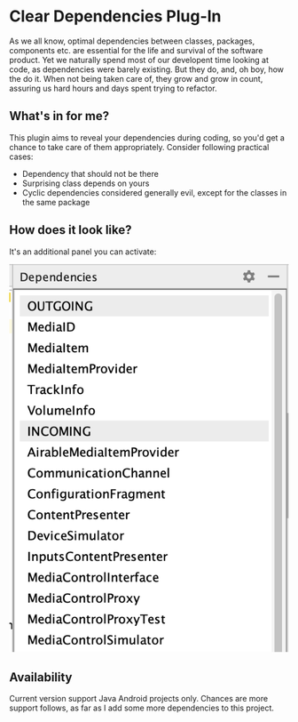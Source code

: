 # Clear Dependencies Plug-In

As we all know, optimal dependencies between classes, packages, components etc. are essential for the life and survival of the software product. Yet we naturally spend most of our developent time looking at code, as dependencies were barely existing. But they do, and, oh boy, how the do it. When not being taken care of, they grow and grow in count, assuring us hard hours and days spent trying to refactor. 

## What's in for me? 

This plugin aims to reveal your dependencies during coding, so you'd get a chance to take care of them appropriately. Consider following practical cases: 

* Dependency that should not be there 
* Surprising class depends on yours 
* Cyclic dependencies considered generally evil, except for the classes in the same package 

## How does it look like?

It's an additional panel you can activate:

![screenshot](https://github.com/raydenvoldeskine/clear-dependencies-plugin/blob/master/Screenshot.png "Screenshot")


## Availability 

Current version support Java Android projects only. Chances are more support follows, as far as I add some more dependencies to this project. 

